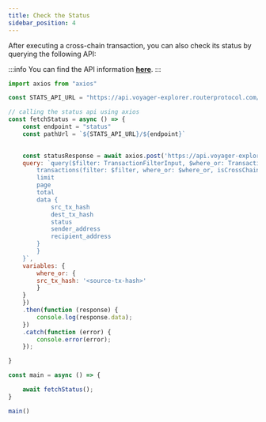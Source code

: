 ```yaml
---
title: Check the Status
sidebar_position: 4
---
```


After executing a cross-chain transaction, you can also check its status by querying the following API:

:::info
You can find the API information [**here**](../../../../../../api/?v=PATHFINDER).
:::


```jsx
import axios from "axios"

const STATS_API_URL = "https://api.voyager-explorer.routerprotocol.com/graphql"

// calling the status api using axios
const fetchStatus = async () => {
    const endpoint = "status"
    const pathUrl = `${STATS_API_URL}/${endpoint}`
    

    const statusResponse = await axios.post('https://api.voyager-explorer.routerprotocol.com/graphql', {
    query: `query($filter: TransactionFilterInput, $where_or: TransactionWhereInput, $isCrossChain: Boolean,$limit: Int, $offset: Int, $sortBy: TransactionSortInput) {
        transactions(filter: $filter, where_or: $where_or, isCrossChain: $isCrossChain, limit: $limit, offset: $offset, sortBy: $sortBy) {
        limit
        page
        total
        data {
            src_tx_hash
            dest_tx_hash
            status
            sender_address
            recipient_address
        }
        }
    }`,
    variables: {
        where_or: {
        src_tx_hash: '<source-tx-hash>'
        }
    }
    })
    .then(function (response) {
        console.log(response.data);
    })
    .catch(function (error) {
        console.error(error);
    });

}

const main = async () => {

    await fetchStatus();
}

main()
```